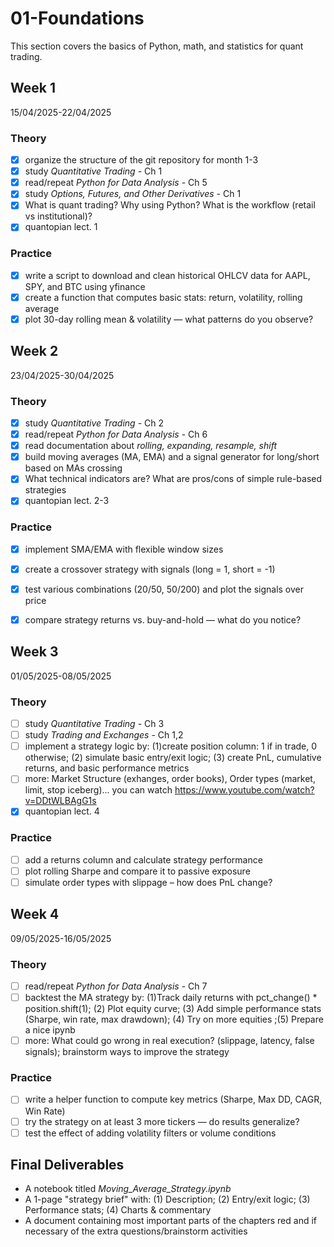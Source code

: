 # 01-Foundations

This section covers the basics of Python, math, and statistics for quant trading.

## Week 1
15/04/2025-22/04/2025

### Theory
- [x] organize the structure of the git repository for month 1-3
- [x] study *Quantitative Trading* - Ch 1
- [x] read/repeat *Python for Data Analysis* - Ch 5
- [x] study *Options, Futures, and Other Derivatives* - Ch 1
- [x] What is quant trading? Why using Python? What is the workflow (retail vs institutional)?
- [x] quantopian lect. 1
### Practice
- [x] write a script to download and clean historical OHLCV data for AAPL, SPY, and BTC using yfinance
- [x] create a function that computes basic stats: return, volatility, rolling average
- [x] plot 30-day rolling mean & volatility — what patterns do you observe?

## Week 2
23/04/2025-30/04/2025

 ### Theory
- [x] study *Quantitative Trading* - Ch 2
- [x] read/repeat *Python for Data Analysis* - Ch 6
- [x] read documentation about *rolling, expanding, resample, shift*
- [x] build moving averages (MA, EMA) and a signal generator for long/short based on MAs crossing 
- [x] What technical indicators are? What are pros/cons of simple rule-based strategies
- [x] quantopian lect. 2-3
### Practice
- [x] implement SMA/EMA with flexible window sizes
- [x] create a crossover strategy with signals (long = 1, short = -1)
- [x] test various combinations (20/50, 50/200) and plot the signals over price
- [x] compare strategy returns vs. buy-and-hold — what do you notice?
 

## Week 3
01/05/2025-08/05/2025 

### Theory
- [ ] study *Quantitative Trading* - Ch 3
- [ ] study *Trading and Exchanges* - Ch 1,2
- [ ] implement a strategy logic by: (1)create position column: 1 if in trade, 0 otherwise; (2) simulate basic entry/exit logic; (3) create PnL, cumulative returns, and basic performance metrics 
- [ ] more: Market Structure (exhanges, order books), Order types (market, limit, stop iceberg)... you can watch https://www.youtube.com/watch?v=DDtWLBAgG1s
- [x] quantopian lect. 4
### Practice
- [ ] add a returns column and calculate strategy performance
- [ ] plot rolling Sharpe and compare it to passive exposure
- [ ] simulate order types with slippage – how does PnL change?

## Week 4
09/05/2025-16/05/2025

### Theory
- [ ] read/repeat *Python for Data Analysis* - Ch 7
- [ ] backtest the MA strategy by: (1)Track daily returns with pct_change() * position.shift(1); (2) Plot equity curve; (3) Add simple performance stats (Sharpe, win rate, max drawdown); (4) Try on more equities ;(5) Prepare a nice ipynb
- [ ] more: What could go wrong in real execution? (slippage, latency, false signals); brainstorm ways to improve the strategy
### Practice
- [ ] write a helper function to compute key metrics (Sharpe, Max DD, CAGR, Win Rate)
- [ ] try the strategy on at least 3 more tickers — do results generalize?
- [ ] test the effect of adding volatility filters or volume conditions

## Final Deliverables
- A notebook titled *Moving_Average_Strategy.ipynb*
- A 1-page "strategy brief" with: (1) Description; (2) Entry/exit logic; (3) Performance stats; (4) Charts & commentary
- A document containing most important parts of the chapters red and if necessary of the extra questions/brainstorm activities
